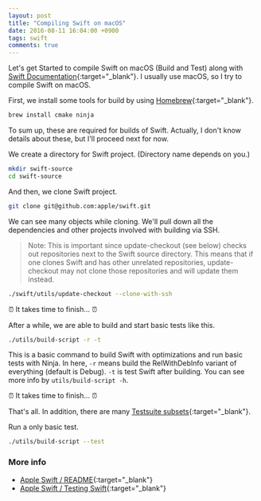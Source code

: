 ```yaml
---
layout: post
title: "Compiling Swift on macOS"
date: 2016-08-11 16:04:00 +0900
tags: swift
comments: true
---
```


Let's get Started to compile Swift on macOS (Build and Test) along with [Swift Documentation](https://github.com/apple/swift/blob/master/README.md){:target="_blank"}.
I usually use macOS, so I try to compile Swift on macOS.

First, we install some tools for build by using [Homebrew](http://brew.sh/){:target="_blank"}.

```sh
brew install cmake ninja
```

To sum up, these are required for builds of Swift. Actually, I don't know details about these, but I'll proceed next for now.

We create a directory for Swift project. (Directory name depends on you.)

```sh
mkdir swift-source
cd swift-source
```

And then, we clone Swift project.

```sh
git clone git@github.com:apple/swift.git
```

We can see many objects while cloning.
We'll pull down all the dependencies and other projects involved with building via SSH.

> Note: This is important since update-checkout (see below) checks out repositories next to the Swift source directory. This means that if one clones Swift and has other unrelated repositories, update-checkout may not clone those repositories and will update them instead.

```sh
./swift/utils/update-checkout --clone-with-ssh
```

:alarm_clock: It takes time to finish... :alarm_clock:

After a while, we are able to build and start basic tests like this.

```sh
./utils/build-script -r -t
```

This is a basic command to build Swift with optimizations and run basic tests with Ninja.
In here, `-r` means build the RelWithDebInfo variant of everything (default is Debug). `-t` is test Swift after building. You can see more info by `utils/build-script -h`.

:alarm_clock: It takes time to finish... :alarm_clock:

That's all. In addition, there are many [Testsuite subsets](https://github.com/apple/swift/blob/master/docs/Testing.rst#testing-swift){:target="_blank"}.

Run a only basic test.

```sh
./utils/build-script --test
```


### More info

- [Apple Swift / README](https://github.com/apple/swift/blob/master/README.md){:target="_blank"}
- [Apple Swift / Testing Swift](https://github.com/apple/swift/blob/master/docs/Testing.rst#testing-swift){:target="_blank"}
